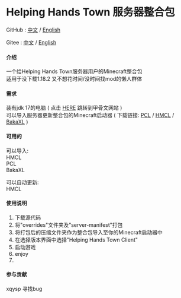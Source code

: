 # Helping Hands Town 服务器整合包
GitHub : [中文](https://github.com/YanJun5028/Helping-Hands-Town-Mod-Park/blob/main/README.md) / [English](https://github.com/YanJun5028/Helping-Hands-Town-Mod-Park/blob/main/README.en.md)

Gitee : [中文](https://gitee.com/yanjunL/HelpingHandsTownMinecraftServerModPark/blob/main/README.md) / [English](https://gitee.com/yanjunL/HelpingHandsTownMinecraftServerModPark/blob/main/README.en.md)

#### 介绍
一个给Helping Hands Town服务器用户的Minecraft整合包  
适用于没下载1.18.2 又不想花时间/没时间找mod的懒人群体  

#### 需求
装有jdk 17的电脑 ( 点击 [HERE](http://https://www.oracle.com/java/technologies/javase/jdk17-archive-downloads.html) 跳转到甲骨文网站 )  
可以导入服务器更新整合包的Minecraft启动器 ( 下载链接: [PCL](https://afdian.net/@LTCat) / [HMCL](https://hmcl.huangyuhui.net/) / [BakaXL](https://www.bakaxl.com/) )  
#### 可用的  

可以导入:  
HMCL  
PCL  
BakaXL  

可以自动更新:  
HMCL  

#### 使用说明  
1. 下载源代码  
2. 将"overrides"文件夹及"server-manifest"打包  
3. 将打包后的压缩文件夹作为整合包导入至你的Minecraft启动器中  
4. 在选择版本界面中选择"Helping Hands Town Client"  
5. 启动游戏  
6. enjoy  
7. 
#### 参与贡献
xqysp 寻找bug  
